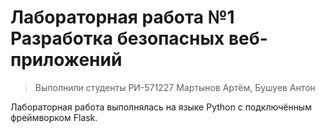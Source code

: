 # Лабораторная работа №1 Разработка безопасных веб-приложений
> Выполнили студенты РИ-571227 Мартынов Артём, Бушуев Антон

Лабораторная работа выполнялась на языке Python с подключённым фреймворком Flask.
